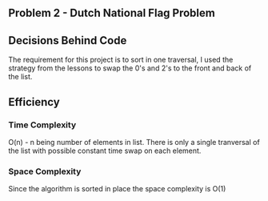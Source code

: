 ## Problem 2 - Dutch National Flag Problem

## Decisions Behind Code
The requirement for this project is to sort in one traversal, I used the strategy from the lessons to swap the 0's and 2's to the front and back of the list. 

## Efficiency

### Time Complexity
O(n) - n being number of elements in list. There is only a single tranversal of the list with possible constant time swap on each element. 

### Space Complexity
Since the algorithm is sorted in place the space complexity is O(1) 



